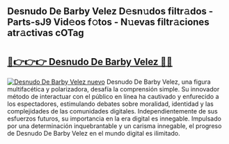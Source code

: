 ## Desnudo De Barby Velez D𝚎sn𝚞dos filtr𝚊dos - Parts-sJ9 Vid𝚎os f𝚘tos - N𝚞evas filtr𝚊ciones atr𝚊ctivas cOTag

# <h2><a href="http://mb2sg8l.tromn.icu/?c=Desnudo+De+Barby+Velez">🔗👉👉👉 Desnudo De Barby Velez 🔗🔗</a></h2>

[![Desnudo De Barby Velez nuevo](https://i.imgur.com/pEAQMta.gif)](http://mb2sg8l.tromn.icu/?c=Desnudo+De+Barby+Velez)
Desnudo De Barby Velez, una figura multifacética y polarizadora, desafía la comprensión simple. Su innovador método de interactuar con el público en línea ha cautivado y enfurecido a los espectadores, estimulando debates sobre moralidad, identidad y las complejidades de las comunidades digitales. Independientemente de sus esfuerzos futuros, su importancia en la era digital es innegable. Impulsado por una determinación inquebrantable y un carisma innegable, el progreso de Desnudo De Barby Velez en el mundo digital es ilimitado.
